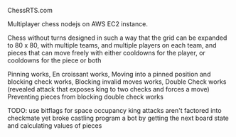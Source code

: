 ChessRTS.com

Multiplayer chess nodejs on AWS EC2 instance. 

Chess without turns designed in such a way that the grid can be expanded to 80 x 80, with multiple teams, and multiple players on each team, and pieces that can move freely with either cooldowns for the player, or cooldowns for the piece or both

Pinning works,
En croissant works,
Moving into a pinned position and blocking check works,
Blocking invalid moves works,
Double Check works (revealed attack that exposes king to two checks and forces a move)
Preventing pieces from blocking double check works

TODO: use bitflags for space occupancy
      king attacks aren't factored into checkmate yet
      broke castling
      program a bot by getting the next board state and calculating values of pieces
      
